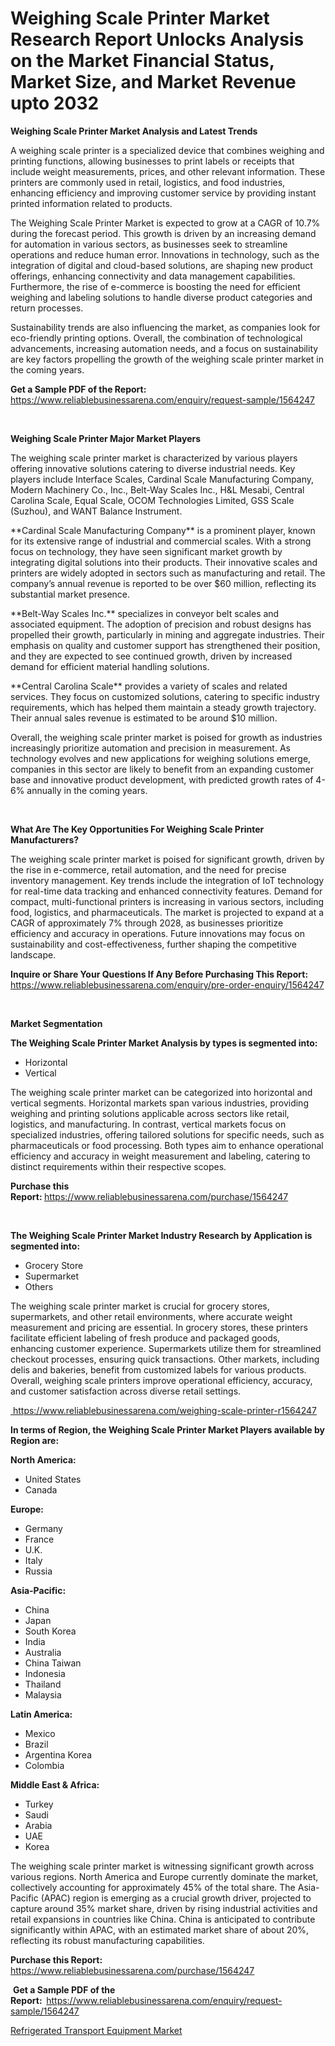 <p><h1>Weighing Scale Printer Market Research Report Unlocks Analysis on the Market Financial Status, Market Size, and Market Revenue upto 2032</h1></p><p><strong>Weighing Scale Printer Market Analysis and Latest Trends</strong></p>
<p><p>A weighing scale printer is a specialized device that combines weighing and printing functions, allowing businesses to print labels or receipts that include weight measurements, prices, and other relevant information. These printers are commonly used in retail, logistics, and food industries, enhancing efficiency and improving customer service by providing instant printed information related to products.</p><p>The Weighing Scale Printer Market is expected to grow at a CAGR of 10.7% during the forecast period. This growth is driven by an increasing demand for automation in various sectors, as businesses seek to streamline operations and reduce human error. Innovations in technology, such as the integration of digital and cloud-based solutions, are shaping new product offerings, enhancing connectivity and data management capabilities. Furthermore, the rise of e-commerce is boosting the need for efficient weighing and labeling solutions to handle diverse product categories and return processes.</p><p>Sustainability trends are also influencing the market, as companies look for eco-friendly printing options. Overall, the combination of technological advancements, increasing automation needs, and a focus on sustainability are key factors propelling the growth of the weighing scale printer market in the coming years.</p></p>
<p><strong>Get a Sample PDF of the Report:&nbsp;</strong> <a href="https://www.reliablebusinessarena.com/enquiry/request-sample/1564247?utm_campaign=2225&utm_medium=2&utm_source=Github&utm_content=ia&utm_term=16022025&utm_id=weighing-scale-printer">https://www.reliablebusinessarena.com/enquiry/request-sample/1564247</a></p>
<p>&nbsp;</p>
<p><strong>Weighing Scale Printer Major Market Players</strong></p>
<p><p>The weighing scale printer market is characterized by various players offering innovative solutions catering to diverse industrial needs. Key players include Interface Scales, Cardinal Scale Manufacturing Company, Modern Machinery Co., Inc., Belt-Way Scales Inc., H&L Mesabi, Central Carolina Scale, Equal Scale, OCOM Technologies Limited, GSS Scale (Suzhou), and WANT Balance Instrument.</p><p>**Cardinal Scale Manufacturing Company** is a prominent player, known for its extensive range of industrial and commercial scales. With a strong focus on technology, they have seen significant market growth by integrating digital solutions into their products. Their innovative scales and printers are widely adopted in sectors such as manufacturing and retail. The company’s annual revenue is reported to be over $60 million, reflecting its substantial market presence.</p><p>**Belt-Way Scales Inc.** specializes in conveyor belt scales and associated equipment. The adoption of precision and robust designs has propelled their growth, particularly in mining and aggregate industries. Their emphasis on quality and customer support has strengthened their position, and they are expected to see continued growth, driven by increased demand for efficient material handling solutions.</p><p>**Central Carolina Scale** provides a variety of scales and related services. They focus on customized solutions, catering to specific industry requirements, which has helped them maintain a steady growth trajectory. Their annual sales revenue is estimated to be around $10 million.</p><p>Overall, the weighing scale printer market is poised for growth as industries increasingly prioritize automation and precision in measurement. As technology evolves and new applications for weighing solutions emerge, companies in this sector are likely to benefit from an expanding customer base and innovative product development, with predicted growth rates of 4-6% annually in the coming years.</p></p>
<p>&nbsp;</p>
<p><strong>What Are The Key Opportunities For Weighing Scale Printer Manufacturers?</strong></p>
<p><p>The weighing scale printer market is poised for significant growth, driven by the rise in e-commerce, retail automation, and the need for precise inventory management. Key trends include the integration of IoT technology for real-time data tracking and enhanced connectivity features. Demand for compact, multi-functional printers is increasing in various sectors, including food, logistics, and pharmaceuticals. The market is projected to expand at a CAGR of approximately 7% through 2028, as businesses prioritize efficiency and accuracy in operations. Future innovations may focus on sustainability and cost-effectiveness, further shaping the competitive landscape.</p></p>
<p><strong>Inquire or Share Your Questions If Any Before Purchasing This Report:</strong> <a href="https://www.reliablebusinessarena.com/enquiry/pre-order-enquiry/1564247?utm_campaign=2225&utm_medium=2&utm_source=Github&utm_content=ia&utm_term=16022025&utm_id=weighing-scale-printer">https://www.reliablebusinessarena.com/enquiry/pre-order-enquiry/1564247</a></p>
<p>&nbsp;</p>
<p><strong>Market Segmentation</strong></p>
<p><strong>The Weighing Scale Printer Market Analysis by types is segmented into:</strong></p>
<p><ul><li>Horizontal</li><li>Vertical</li></ul></p>
<p><p>The weighing scale printer market can be categorized into horizontal and vertical segments. Horizontal markets span various industries, providing weighing and printing solutions applicable across sectors like retail, logistics, and manufacturing. In contrast, vertical markets focus on specialized industries, offering tailored solutions for specific needs, such as pharmaceuticals or food processing. Both types aim to enhance operational efficiency and accuracy in weight measurement and labeling, catering to distinct requirements within their respective scopes.</p></p>
<p><strong>Purchase this Report:&nbsp;</strong><a href="https://www.reliablebusinessarena.com/purchase/1564247?utm_campaign=2225&utm_medium=2&utm_source=Github&utm_content=ia&utm_term=16022025&utm_id=weighing-scale-printer">https://www.reliablebusinessarena.com/purchase/1564247</a></p>
<p>&nbsp;</p>
<p><strong>The Weighing Scale Printer Market Industry Research by Application is segmented into:</strong></p>
<p><ul><li>Grocery Store</li><li>Supermarket</li><li>Others</li></ul></p>
<p><p>The weighing scale printer market is crucial for grocery stores, supermarkets, and other retail environments, where accurate weight measurement and pricing are essential. In grocery stores, these printers facilitate efficient labeling of fresh produce and packaged goods, enhancing customer experience. Supermarkets utilize them for streamlined checkout processes, ensuring quick transactions. Other markets, including delis and bakeries, benefit from customized labels for various products. Overall, weighing scale printers improve operational efficiency, accuracy, and customer satisfaction across diverse retail settings.</p></p>
<p><a href="https://www.reliablebusinessarena.com/weighing-scale-printer-r1564247?utm_campaign=2225&utm_medium=2&utm_source=Github&utm_content=ia&utm_term=16022025&utm_id=weighing-scale-printer">&nbsp;https://www.reliablebusinessarena.com/weighing-scale-printer-r1564247</a></p>
<p><strong>In terms of Region, the Weighing Scale Printer Market Players available by Region are:</strong></p>
<p>
    <p> <strong> North America: </strong>
        <ul>
            <li>United States</li>
            <li>Canada</li>
        </ul>
        </p> 
    <p> <strong> Europe: </strong>
        <ul>
            <li>Germany</li>
            <li>France</li>
            <li>U.K.</li>
            <li>Italy</li>
            <li>Russia</li>
        </ul>
        </p> 
    <p> <strong> Asia-Pacific: </strong>
        <ul>
            <li>China</li>
            <li>Japan</li>
            <li>South Korea</li>
            <li>India</li>
            <li>Australia</li>
            <li>China Taiwan</li>
            <li>Indonesia</li>
            <li>Thailand</li>
            <li>Malaysia</li>
        </ul>
        </p> 
    <p> <strong> Latin America: </strong>
        <ul>
            <li>Mexico</li>
            <li>Brazil</li>
            <li>Argentina Korea</li>
            <li>Colombia</li>
        </ul>
        </p> 
    <p> <strong> Middle East & Africa: </strong>
        <ul>
            <li>Turkey</li>
            <li>Saudi</li>
            <li>Arabia</li>
            <li>UAE</li>
            <li>Korea</li>
        </ul>
    </p>
    </p>
<p><p>The weighing scale printer market is witnessing significant growth across various regions. North America and Europe currently dominate the market, collectively accounting for approximately 45% of the total share. The Asia-Pacific (APAC) region is emerging as a crucial growth driver, projected to capture around 35% market share, driven by rising industrial activities and retail expansions in countries like China. China is anticipated to contribute significantly within APAC, with an estimated market share of about 20%, reflecting its robust manufacturing capabilities.</p></p>
<p><strong>Purchase this Report: </strong><a href="https://www.reliablebusinessarena.com/purchase/1564247?utm_campaign=2225&utm_medium=2&utm_source=Github&utm_content=ia&utm_term=16022025&utm_id=weighing-scale-printer">https://www.reliablebusinessarena.com/purchase/1564247</a></p>
<p>&nbsp;<strong>Get a Sample PDF of the Report:&nbsp;&nbsp;</strong><a href="https://www.reliablebusinessarena.com/enquiry/request-sample/1564247?utm_campaign=2225&utm_medium=2&utm_source=Github&utm_content=ia&utm_term=16022025&utm_id=weighing-scale-printer">https://www.reliablebusinessarena.com/enquiry/request-sample/1564247</a></p>
<p><strong></strong></p>
<p><p><a href="https://github.com/antonioc6hal/Market-Research-Report-List-1/blob/main/refrigerated-transport-equipment-market.md?utm_campaign=2225&utm_medium=2&utm_source=Github&utm_content=ia&utm_term=16022025&utm_id=weighing-scale-printer">Refrigerated Transport Equipment Market</a></p></p>